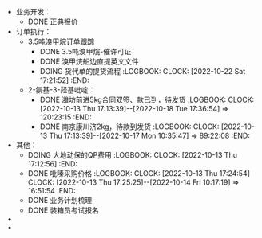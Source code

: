 - 业务开发：
	- DONE 正典报价
- 订单执行：
	- 3.5吨溴甲烷订单跟踪
		- DONE 3.5吨溴甲烷-催许可证
		- DONE 溴甲烷船边直提英文文件
		- DOING 货代单的提货流程
		  :LOGBOOK:
		  CLOCK: [2022-10-22 Sat 17:21:52]
		  :END:
	- 2-氨基-3-羟基吡啶：
		- DONE 潍坊前进5kg合同双签、款已到，待发货
		  :LOGBOOK:
		  CLOCK: [2022-10-13 Thu 17:13:39]--[2022-10-18 Tue 17:36:54] =>  120:23:15
		  :END:
		- DONE 南京康川济2kg，待款到发货
		  :LOGBOOK:
		  CLOCK: [2022-10-13 Thu 17:13:39]--[2022-10-17 Mon 10:35:47] =>  89:22:08
		  :END:
- 其他：
	- DOING 大地动保的QP费用
	  :LOGBOOK:
	  CLOCK: [2022-10-13 Thu 17:12:56]
	  :END:
	- DONE 吡嗪采购价格
	  :LOGBOOK:
	  CLOCK: [2022-10-13 Thu 17:24:54]
	  CLOCK: [2022-10-13 Thu 17:25:25]--[2022-10-14 Fri 10:17:19] =>  16:51:54
	  :END:
	- DONE 业务计划梳理
	- DONE 装箱员考试报名
-
-